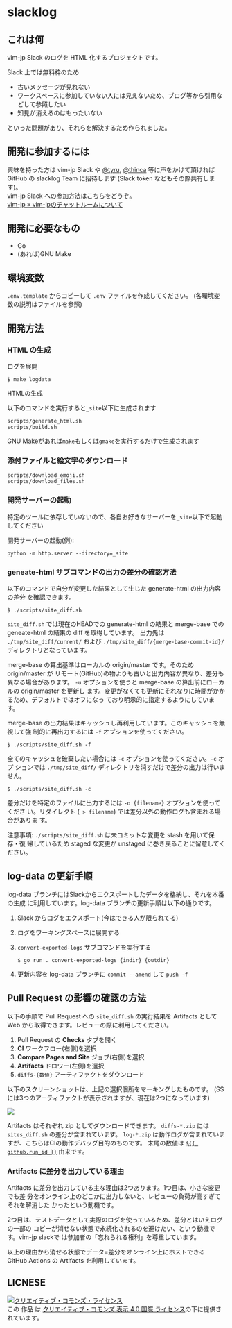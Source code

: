 # slacklog

## これは何

vim-jp Slack のログを HTML 化するプロジェクトです。

Slack 上では無料枠のため

* 古いメッセージが見れない
* ワークスペースに参加していない人には見えないため、ブログ等から引用などして参照したい
* 知見が消えるのはもったいない

といった問題があり、それらを解決するため作られました。

## 開発に参加するには

興味を持った方は vim-jp Slack や [@tyru](https://twitter.com/_tyru_), [@thinca](https://twitter.com/thinca) 等に声をかけて頂ければ GitHub の slacklog Team に招待します (Slack token などもその際共有します)。<br>
vim-jp Slack への参加方法はこちらをどうぞ。<br>
[vim-jp » vim-jpのチャットルームについて](https://vim-jp.org/docs/chat.html)

## 開発に必要なもの

- Go
- (あれば)GNU Make

## 環境変数

`.env.template` からコピーして `.env` ファイルを作成してください。
(各環境変数の説明はファイルを参照)

## 開発方法

### HTML の生成

ログを展開

```console
$ make logdata
```

HTMLの生成

以下のコマンドを実行すると`_site`以下に生成されます

```console
scripts/generate_html.sh
scripts/build.sh
```

GNU Makeがあれば`make`もしくは`gmake`を実行するだけで生成されます

### 添付ファイルと絵文字のダウンロード

```console
scripts/download_emoji.sh
scripts/download_files.sh
```

### 開発サーバーの起動

特定のツールに依存していないので、各自お好きなサーバーを`_site`以下で起動してください

開発サーバーの起動(例):

```console
python -m http.server --directory=_site
```

### geneate-html サブコマンドの出力の差分の確認方法

以下のコマンドで自分が変更した結果として生じた generate-html の出力内容の差分
を確認できます。

```console
$ ./scripts/site_diff.sh
```

`site_diff.sh` では現在のHEADでの generate-html の結果と merge-base での
geneate-html の結果の diff を取得しています。
出力先は `./tmp/site_diff/current/` および
`./tmp/site_diff/{merge-base-commit-id}/` ディレクトリとなっています。

merge-base の算出基準はローカルの origin/master です。そのため origin/master が
リモート(GitHub)の物よりも古いと出力内容が異なり、差分も異なる場合があります。
`-u` オプションを使うと merge-base の算出前にローカルの origin/master を更新し
ます。変更がなくても更新にそれなりに時間がかかるため、デフォルトではオフになっ
ており明示的に指定するようにしています。

merge-base の出力結果はキャッシュし再利用しています。このキャッシュを無視して強
制的に再出力するには `-f` オプションを使ってください。

```console
$ ./scripts/site_diff.sh -f
```

全てのキャッシュを破棄したい場合には `-c` オプションを使ってください。`-c` オプ
ションでは `./tmp/site_diff/` ディレクトリを消すだけで差分の出力は行いません。

```console
$ ./scripts/site_diff.sh -c
```

差分だけを特定のファイルに出力するには `-o {filename}` オプションを使ってくださ
い。リダイレクト (` > filename`) では差分以外の動作ログも含まれる場合がありま
す。

注意事項: `./scripts/site_diff.sh` は未コミットな変更を stash を用いて保存・復
帰しているため staged な変更が unstaged に巻き戻ることに留意してください。

## log-data の更新手順

log-data ブランチにはSlackからエクスポートしたデータを格納し、それを本番の生成
に利用しています。log-data ブランチの更新手順は以下の通りです。

1. Slack からログをエクスポート(今はできる人が限られてる)
2. ログをワーキングスペースに展開する
3. `convert-exported-logs` サブコマンドを実行する

    ```console
    $ go run . convert-exported-logs {indir} {outdir}
    ```

4. 更新内容を log-data ブランチに `commit --amend` して `push -f`

## Pull Request の影響の確認の方法

以下の手順で Pull Request への `site_diff.sh` の実行結果を
Artifacts として Web から取得できます。レビューの際に利用してください。

1. Pull Request の <b>Checks</b> タブを開く
2. <b>CI</b> ワークフロー(右側)を選択
3. <b>Compare Pages and Site</b> ジョブ(右側)を選択
4. <b>Artifacts</b> ドロワー(左側)を選択
5. `diffs-{数値}` アーティファクトをダウンロード

以下のスクリーンショットは、上記の選択個所をマーキングしたものです。
(SSには3つのアーティファクトが表示されますが、現在は2つになっています)

![](https://raw.githubusercontent.com/wiki/vim-jp/slacklog-generator/images/where-are-artifacts.png)

Artifacts はそれぞれ zip としてダウンロードできます。
`diffs-*.zip` には `sites_diff.sh` の差分が含まれています。
`log-*.zip` は動作ログが含まれていますが、こちらはCIの動作デバッグ目的のものです。
末尾の数値は [`${{ github.run_id }}`](https://help.github.com/en/actions/reference/context-and-expression-syntax-for-github-actions#github-context) 由来です。

### Artifacts に差分を出力している理由

Artifacts に差分を出力している主な理由は2つあります。1つ目は、小さな変更でも差
分をオンライン上のどこかに出力しないと、レビューの負荷が高すぎてそれを解消した
かったという動機です。

2つ目は、テストデータとして実際のログを使っているため、差分とはいえログの一部の
コピーが消せない状態で永続化されるのを避けたい、という動機です。vim-jp slackで
は参加者の「忘れられる権利」を尊重しています。

以上の理由から消せる状態でデータ=差分をオンライン上にホストできる GitHub
Actions の Artifacts を利用しています。

## LICNESE

<a rel="license" href="http://creativecommons.org/licenses/by/4.0/"><img alt="クリエイティブ・コモンズ・ライセンス" style="border-width:0" src="https://i.creativecommons.org/l/by/4.0/88x31.png" /></a><br />この 作品 は <a rel="license" href="http://creativecommons.org/licenses/by/4.0/">クリエイティブ・コモンズ 表示 4.0 国際 ライセンス</a>の下に提供されています。
